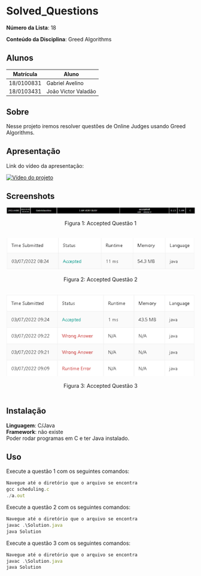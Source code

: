 
# Solved_Questions

**Número da Lista**: 18

**Conteúdo da Disciplina**: Greed Algorithms

## Alunos
|Matrícula | Aluno |
| -- | -- |
| 18/0100831  |  Gabriel Avelino |
| 18/0103431  |  João Victor Valadão |

## Sobre 
Nesse projeto iremos resolver questões de Online Judges usando Greed Algorithms.

## Apresentação

Link do vídeo da apresentação:

[![Vídeo do projeto](https://img.youtube.com/vi/V98-hE-wLLE/0.jpg)](https://www.youtube.com/watch?v=nhLl3Y-iSHM)

## Screenshots

<center>

![accepted_SPOJ](assets/scheduling.png)
<figcaption>Figura 1: Accepted Questão 1</figcaption>

</br>

![accepted_SPOJ](assets/cookiesAccepted.png)
<figcaption>Figura 2: Accepted Questão 2</figcaption>

</br>

![accepted_SPOJ](assets/flowersAccepted.png)
<figcaption>Figura 3: Accepted Questão 3</figcaption>

</br>

</center>

## Instalação 
**Linguagem**: C/Java<br>
**Framework**: não existe<br>
Poder rodar programas em C e ter Java instalado.

## Uso 
Execute a questão 1 com os seguintes comandos:
```jsx
Navegue até o diretório que o arquivo se encontra
gcc scheduling.c
./a.out
```
Execute a questão 2 com os seguintes comandos:
```jsx
Navegue até o diretório que o arquivo se encontra
javac .\Solution.java
java Solution
```
Execute a questão 3 com os seguintes comandos:
```jsx
Navegue até o diretório que o arquivo se encontra
javac .\Solution.java
java Solution
```




